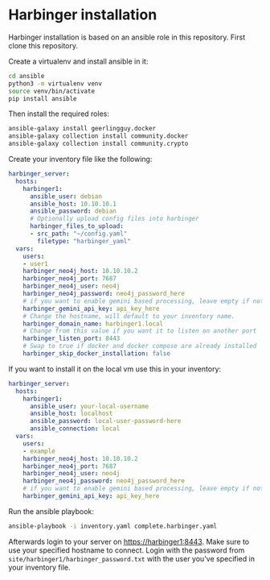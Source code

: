 # Harbinger installation

Harbinger installation is based on an ansible role in this repository.
First clone this repository.

Create a virtualenv and install ansible in it:

```bash
cd ansible
python3 -m virtualenv venv
source venv/bin/activate
pip install ansible
```

Then install the required roles:

```bash
ansible-galaxy install geerlingguy.docker
ansible-galaxy collection install community.docker
ansible-galaxy collection install community.crypto
```

Create your inventory file like the following:

```yaml
harbinger_server:
  hosts:
    harbinger1:
      ansible_user: debian
      ansible_host: 10.10.10.1
      ansible_password: debian
      # Optionally upload config files into harbinger
      harbinger_files_to_upload:
      - src_path: "~/config.yaml"
        filetype: "harbinger_yaml"
  vars:
    users:
    - user1
    harbinger_neo4j_host: 10.10.10.2
    harbinger_neo4j_port: 7687
    harbinger_neo4j_user: neo4j
    harbinger_neo4j_password: neo4j_password_here
    # if you want to enable gemini based processing, leave empty if not needed
    harbinger_gemini_api_key: api_key_here
    # Change the hostname, will default to your inventory name.
    harbinger_domain_name: harbinger1.local
    # Change from this value if you want it to listen on another port
    harbinger_listen_port: 8443
    # Swap to true if docker and docker compose are already installed
    harbinger_skip_docker_installation: false
```

If you want to install it on the local vm use this in your inventory:

```yaml
harbinger_server:
  hosts:
    harbinger1:
      ansible_user: your-local-username
      ansible_host: localhost
      ansible_password: local-user-password-here
      ansible_connection: local
  vars:
    users:
    - example
    harbinger_neo4j_host: 10.10.10.2
    harbinger_neo4j_port: 7687
    harbinger_neo4j_user: neo4j
    harbinger_neo4j_password: neo4j_password_here
    # if you want to enable gemini based processing, leave empty if not needed
    harbinger_gemini_api_key: api_key_here
```

Run the ansible playbook:

```bash
ansible-playbook -i inventory.yaml complete.harbinger.yaml
```

Afterwards login to your server on [https://harbinger1:8443](https://harbinger1:8443). Make sure to use your specified hostname to connect. Login with the password from `site/harbinger1/harbinger_password.txt` with the user you've specified in your inventory file.
